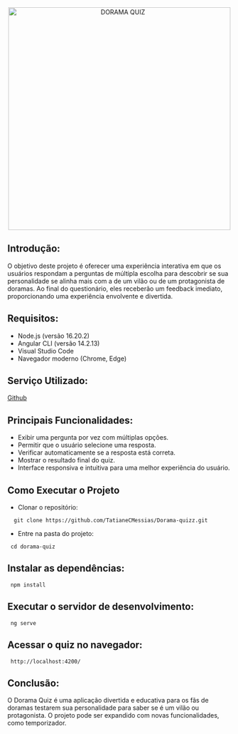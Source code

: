 <div align="center">
  <img src="https://github.com/user-attachments/assets/71170d0f-d3dd-4d24-a3df-e3cfa9a7e0a6" width="500" alt="DORAMA QUIZ">
  </br>
</div>

## Introdução:
O objetivo deste projeto é oferecer uma experiência interativa em que os usuários respondam a perguntas de múltipla escolha para descobrir se sua personalidade se alinha mais com a de um vilão ou de um protagonista de doramas. Ao final do questionário, eles receberão um feedback imediato, proporcionando uma experiência envolvente e divertida.

## Requisitos:
- Node.js (versão 16.20.2)
- Angular CLI (versão 14.2.13)
- Visual Studio Code
- Navegador moderno (Chrome, Edge)

## Serviço Utilizado:
[Github](https://github.com/)


## Principais Funcionalidades:
- Exibir uma pergunta por vez com múltiplas opções.
- Permitir que o usuário selecione uma resposta.
- Verificar automaticamente se a resposta está correta.
- Mostrar o resultado final do quiz.
- Interface responsiva e intuitiva para uma melhor experiência do usuário.

## Como Executar o Projeto
- Clonar o repositório:
```
  git clone https://github.com/TatianeCMessias/Dorama-quizz.git
```

- Entre na pasta do projeto:
```
 cd dorama-quiz
```

## Instalar as dependências:
 ```
  npm install
 ```

## Executar o servidor de desenvolvimento:
 ```
  ng serve
 ```

## Acessar o quiz no navegador:
 ```
  http://localhost:4200/
 ```

## Conclusão:
O Dorama Quiz é uma aplicação divertida e educativa para os fãs de doramas testarem sua personalidade para saber se é um vilão ou protagonista. 
O projeto pode ser expandido com novas funcionalidades, como temporizador. 
